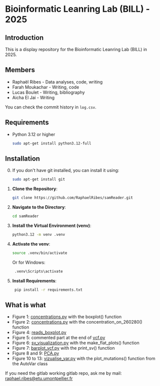 # Bioinformatic Leanring Lab (BILL) - 2025
## Introduction
This is a display repository for the Bioinformatic Leanring Lab (BILL) in 2025.

## Members
- Raphaël Ribes - Data analyses, code, writing
- Farah Moukachar - Writing, code
- Lucas Boulet - Writing, bibliography
- Aicha El Jai - Writing

You can check the commit history in `log.csv`.

## Requirements

- Python 3.12 or higher
    ```bash
    sudo apt-get install python3.12-full
    ```
  
## Installation
0. If you don't have git installed, you can install it using:
    ```bash
    sudo apt-get install git
    ```
   
1. **Clone the Repository**:

   ```bash
   git clone https://github.com/RaphaelRibes/samReader.git
   ```

2. **Navigate to the Directory**:

   ```bash
   cd samReader
   ```

3. **Install the Virtual Environment (venv)**:

   ```bash
   python3.12 -m venv .venv
   ```

4. **Activate the venv**:

   ```bash
   source .venv/bin/activate
   ```
   Or for Windows:
   ```bash
    .venv\Scripts\activate
    ```
   
5. **Install Requirements**:

   ```bash
    pip install -r requirements.txt
    ```
   
## What is what

- Figure 1: [concentrations.py](concentrations.py) with the boxplot() function
- Figure 2: [concentrations.py](concentrations.py) with the concentration_on_260280() function
- Figure 4: [reads_boxplot.py](reads_boxplot.py)
- Figure 5: commented part at the end of [vcf.py](vcf.py)
- Figure 6: [sv_visualization.py](sv_visualization.py) with the make_flat_plots() function
- Figure 7: [barplot_vcf.py](barplot_vcf.py) with the print_sv() function
- Figure 8 and 9: [PCA.py](PCA.py)
- Figure 10 to 13: [vizualise_var.py](vizualise_var.py) with the plot_mutations() function from the AutoVar class

If you need the gitlab working gitlab repo, ask me by mail: raphael.ribes@etu.umontpellier.fr